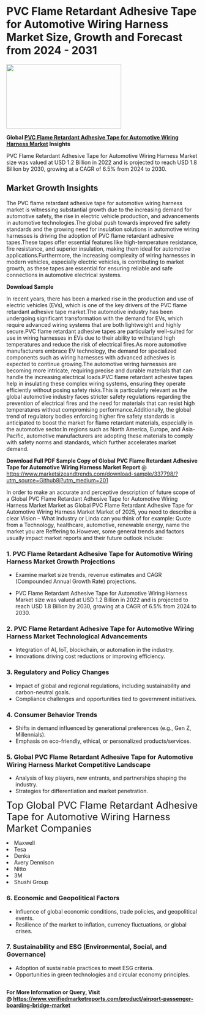 <H1>PVC Flame Retardant Adhesive Tape for Automotive Wiring Harness Market Size, Growth and Forecast from 2024 - 2031</H1><img class="aligncenter size-medium wp-image-584254" src="https://thirdeyenews.in/wp-content/uploads/2024/09/Global-Market-Research-300x168.jpeg" alt="" width="300" height="168" /><p><strong>Global&nbsp;<a href="https://www.marketsizeandtrends.com/download-sample/337798/?utm_source=Github8j?utm_medium=201">PVC Flame Retardant Adhesive Tape for Automotive Wiring Harness Market</a> Insights</strong></p><p>PVC Flame Retardant Adhesive Tape for Automotive Wiring Harness Market size was valued at USD 1.2 Billion in 2022 and is projected to reach USD 1.8 Billion by 2030, growing at a CAGR of 6.5% from 2024 to 2030.</p><p><h2>Market Growth Insights</h2> <p>The PVC flame retardant adhesive tape for automotive wiring harness market is witnessing substantial growth due to the increasing demand for automotive safety, the rise in electric vehicle production, and advancements in automotive technologies.The global push towards improved fire safety standards and the growing need for insulation solutions in automotive wiring harnesses is driving the adoption of PVC flame retardant adhesive tapes.These tapes offer essential features like high-temperature resistance, fire resistance, and superior insulation, making them ideal for automotive applications.Furthermore, the increasing complexity of wiring harnesses in modern vehicles, especially electric vehicles, is contributing to market growth, as these tapes are essential for ensuring reliable and safe connections in automotive electrical systems.</p> <p><strong>Download Sample</strong></p> <p>In recent years, there has been a marked rise in the production and use of electric vehicles (EVs), which is one of the key drivers of the PVC flame retardant adhesive tape market.The automotive industry has been undergoing significant transformation with the demand for EVs, which require advanced wiring systems that are both lightweight and highly secure.PVC flame retardant adhesive tapes are particularly well-suited for use in wiring harnesses in EVs due to their ability to withstand high temperatures and reduce the risk of electrical fires.As more automotive manufacturers embrace EV technology, the demand for specialized components such as wiring harnesses with advanced adhesives is expected to continue growing.The automotive wiring harnesses are becoming more intricate, requiring precise and durable materials that can handle the increasing electrical loads.PVC flame retardant adhesive tapes help in insulating these complex wiring systems, ensuring they operate efficiently without posing safety risks.This is particularly relevant as the global automotive industry faces stricter safety regulations regarding the prevention of electrical fires and the need for materials that can resist high temperatures without compromising performance.Additionally, the global trend of regulatory bodies enforcing higher fire safety standards is anticipated to boost the market for flame retardant materials, especially in the automotive sector.In regions such as North America, Europe, and Asia-Pacific, automotive manufacturers are adopting these materials to comply with safety norms and standards, which further accelerates market demand.<p><span class=""><strong>Download Full PDF Sample Copy of Global PVC Flame Retardant Adhesive Tape for Automotive Wiring Harness Market Report</strong> @ <a href="https://www.marketsizeandtrends.com/download-sample/337798/?utm_source=Github8j?utm_medium=201" target="_blank">https://www.marketsizeandtrends.com/download-sample/337798/?utm_source=Github8j?utm_medium=201</a></span></p><p>In order to make an accurate and perceptive description of future scope of a Global&nbsp;PVC Flame Retardant Adhesive Tape for Automotive Wiring Harness Market Market as Global&nbsp;PVC Flame Retardant Adhesive Tape for Automotive Wiring Harness Market Market of 2025, you need to describe a clear Vision &ndash; What Industry or Linda can you think of for example: Quote from a Technology, healthcare, automotive, renewable energy, name the market you are Reffering to.However, some general trends and factors usually impact market reports and their future outlook include:</p><h3>1.&nbsp;<strong>PVC Flame Retardant Adhesive Tape for Automotive Wiring Harness Market Growth Projections</strong></h3><ul><li>Examine market size trends, revenue estimates and CAGR (Compounded Annual Growth Rate) projections.</li><li><p>PVC Flame Retardant Adhesive Tape for Automotive Wiring Harness Market size was valued at USD 1.2 Billion in 2022 and is projected to reach USD 1.8 Billion by 2030, growing at a CAGR of 6.5% from 2024 to 2030.</p></li></ul><h3>2.&nbsp;<strong>PVC Flame Retardant Adhesive Tape for Automotive Wiring Harness Market Technological Advancements</strong></h3><ul><li>Integration of AI, IoT, blockchain, or automation in the industry.</li><li>Innovations driving cost reductions or improving efficiency.</li></ul><h3>3.&nbsp;<strong>Regulatory and Policy Changes</strong></h3><ul><li>Impact of global and regional regulations, including sustainability and carbon-neutral goals.</li><li>Compliance challenges and opportunities tied to government initiatives.</li></ul><h3>4.&nbsp;<strong>Consumer Behavior Trends</strong></h3><ul><li>Shifts in demand influenced by generational preferences (e.g., Gen Z, Millennials).</li><li>Emphasis on eco-friendly, ethical, or personalized products/services.</li></ul><h3>5.&nbsp;<strong>Global PVC Flame Retardant Adhesive Tape for Automotive Wiring Harness Market Competitive Landscape</strong></h3><ul><li>Analysis of key players, new entrants, and partnerships shaping the industry.</li><li>Strategies for differentiation and market penetration.</li></ul><p data-pm-slice="1 1 []"><span style="color: inherit; font-family: inherit; font-size: 25px;">Top Global PVC Flame Retardant Adhesive Tape for Automotive Wiring Harness Market Companies</span></p><div class="" data-test-id=""><p><li>Maxwell</li><li> Tesa</li><li> Denka</li><li> Avery Dennison</li><li> Nitto</li><li> 3M</li><li> Shushi Group</li></p></div><h3>6.&nbsp;<strong>Economic and Geopolitical Factors</strong></h3><ul><li>Influence of global economic conditions, trade policies, and geopolitical events.</li><li>Resilience of the market to inflation, currency fluctuations, or global crises.</li></ul><h3>7.&nbsp;<strong>Sustainability and ESG (Environmental, Social, and Governance)</strong></h3><ul><li>Adoption of sustainable practices to meet ESG criteria.</li><li>Opportunities in green technologies and circular economy principles.</li></ul><h2><strong style="font-size: 14px;">For More Information or Query, Visit @&nbsp;</strong><a style="background-color: #ffffff; font-size: 14px;" href="https://www.marketsizeandtrends.com/report/pvc-flame-retardant-adhesive-tape-for-automotive-wiring-harness-market/" target="_blank">https://www.verifiedmarketreports.com/product/airport-passenger-boarding-bridge-market</a></h2>